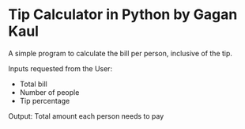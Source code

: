 # Tip Calculator in Python by Gagan Kaul

A simple program to calculate the bill per person, inclusive of the tip. 

Inputs requested from the User:
- Total bill
- Number of people
- Tip percentage

Output: Total amount each person needs to pay
